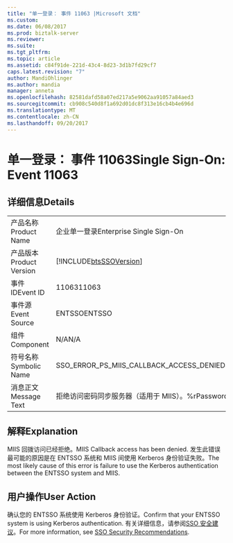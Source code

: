 ```yaml
---
title: "单一登录： 事件 11063 |Microsoft 文档"
ms.custom: 
ms.date: 06/08/2017
ms.prod: biztalk-server
ms.reviewer: 
ms.suite: 
ms.tgt_pltfrm: 
ms.topic: article
ms.assetid: c84f91de-221d-43c4-8d23-3d1b7fd29cf7
caps.latest.revision: "7"
author: MandiOhlinger
ms.author: mandia
manager: anneta
ms.openlocfilehash: 82581dafd58a07ed217a5e9062aa91057a84aed3
ms.sourcegitcommit: cb908c540d8f1a692d01dc8f313e16cb4b4e696d
ms.translationtype: MT
ms.contentlocale: zh-CN
ms.lasthandoff: 09/20/2017
---
```

# <a name="single-sign-on-event-11063"></a><span data-ttu-id="0d24c-102">单一登录： 事件 11063</span><span class="sxs-lookup"><span data-stu-id="0d24c-102">Single Sign-On: Event 11063</span></span>
## <a name="details"></a><span data-ttu-id="0d24c-103">详细信息</span><span class="sxs-lookup"><span data-stu-id="0d24c-103">Details</span></span>  
  
|||  
|-|-|  
|<span data-ttu-id="0d24c-104">产品名称</span><span class="sxs-lookup"><span data-stu-id="0d24c-104">Product Name</span></span>|<span data-ttu-id="0d24c-105">企业单一登录</span><span class="sxs-lookup"><span data-stu-id="0d24c-105">Enterprise Single Sign-On</span></span>|  
|<span data-ttu-id="0d24c-106">产品版本</span><span class="sxs-lookup"><span data-stu-id="0d24c-106">Product Version</span></span>|[!INCLUDE[btsSSOVersion](../includes/btsssoversion-md.md)]|  
|<span data-ttu-id="0d24c-107">事件 ID</span><span class="sxs-lookup"><span data-stu-id="0d24c-107">Event ID</span></span>|<span data-ttu-id="0d24c-108">11063</span><span class="sxs-lookup"><span data-stu-id="0d24c-108">11063</span></span>|  
|<span data-ttu-id="0d24c-109">事件源</span><span class="sxs-lookup"><span data-stu-id="0d24c-109">Event Source</span></span>|<span data-ttu-id="0d24c-110">ENTSSO</span><span class="sxs-lookup"><span data-stu-id="0d24c-110">ENTSSO</span></span>|  
|<span data-ttu-id="0d24c-111">组件</span><span class="sxs-lookup"><span data-stu-id="0d24c-111">Component</span></span>|<span data-ttu-id="0d24c-112">N/A</span><span class="sxs-lookup"><span data-stu-id="0d24c-112">N/A</span></span>|  
|<span data-ttu-id="0d24c-113">符号名称</span><span class="sxs-lookup"><span data-stu-id="0d24c-113">Symbolic Name</span></span>|<span data-ttu-id="0d24c-114">SSO_ERROR_PS_MIIS_CALLBACK_ACCESS_DENIED</span><span class="sxs-lookup"><span data-stu-id="0d24c-114">SSO_ERROR_PS_MIIS_CALLBACK_ACCESS_DENIED</span></span>|  
|<span data-ttu-id="0d24c-115">消息正文</span><span class="sxs-lookup"><span data-stu-id="0d24c-115">Message Text</span></span>|<span data-ttu-id="0d24c-116">拒绝访问密码同步服务器（适用于 MIIS）。%r</span><span class="sxs-lookup"><span data-stu-id="0d24c-116">Password sync server (for MIIS) access denied.%r</span></span>|  
  
## <a name="explanation"></a><span data-ttu-id="0d24c-117">解释</span><span class="sxs-lookup"><span data-stu-id="0d24c-117">Explanation</span></span>  
 <span data-ttu-id="0d24c-118">MIIS 回拨访问已经拒绝。</span><span class="sxs-lookup"><span data-stu-id="0d24c-118">MIIS Callback access has been denied.</span></span> <span data-ttu-id="0d24c-119">发生此错误最可能的原因是在 ENTSSO 系统和 MIIS 间使用 Kerberos 身份验证失败。</span><span class="sxs-lookup"><span data-stu-id="0d24c-119">The most likely cause of this error is failure to use the Kerberos authentication between the ENTSSO system and MIIS.</span></span>  
  
## <a name="user-action"></a><span data-ttu-id="0d24c-120">用户操作</span><span class="sxs-lookup"><span data-stu-id="0d24c-120">User Action</span></span>  
 <span data-ttu-id="0d24c-121">确认您的 ENTSSO 系统使用 Kerberos 身份验证。</span><span class="sxs-lookup"><span data-stu-id="0d24c-121">Confirm that your ENTSSO system is using Kerberos authentication.</span></span> <span data-ttu-id="0d24c-122">有关详细信息，请参阅[SSO 安全建议](../core/sso-security-recommendations.md)。</span><span class="sxs-lookup"><span data-stu-id="0d24c-122">For more information, see [SSO Security Recommendations](../core/sso-security-recommendations.md).</span></span>